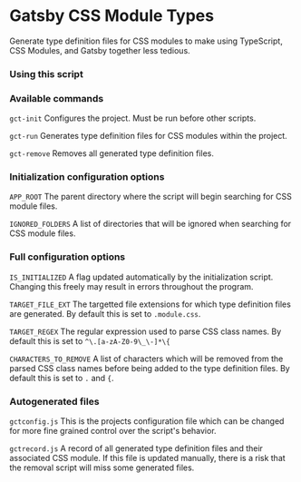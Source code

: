 # Gatsby CSS Module Types

Generate type definition files for CSS modules to make using TypeScript, CSS Modules, and Gatsby together less tedious.

### Using this script

### Available commands

`gct-init` Configures the project.  Must be run before other scripts.

`gct-run` Generates type definition files for CSS modules within the project.

`gct-remove` Removes all generated type definition files.

### Initialization configuration options

`APP_ROOT` The parent directory where the script will begin searching for CSS module files.

`IGNORED_FOLDERS` A list of directories that will be ignored when searching for CSS module files.

### Full configuration options

`IS_INITIALIZED` A flag updated automatically by the initialization script.  Changing this freely may result in errors throughout the program.

`TARGET_FILE_EXT` The targetted file extensions for which type definition files are generated.  By default this is set to `.module.css`.

`TARGET_REGEX` The regular expression used to parse CSS class names.  By default this is set to `^\.[a-zA-Z0-9\_\-]*\{`

`CHARACTERS_TO_REMOVE` A list of characters which will be removed from the parsed CSS class names before being added to the type definition files.  By default this is set to `.` and `{`.

### Autogenerated files

`gctconfig.js` This is the projects configuration file which can be changed for more fine grained control over the script's behavior.

`gctrecord.js` A record of all generated type definition files and their associated CSS module.  If this file is updated manually, there is a risk that the removal script will miss some generated files.
